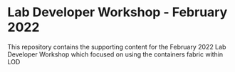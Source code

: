 # Lab Developer Workshop - February 2022

This repository contains the supporting content for the February 2022 Lab Developer Workshop which focused on using the containers fabric within LOD
